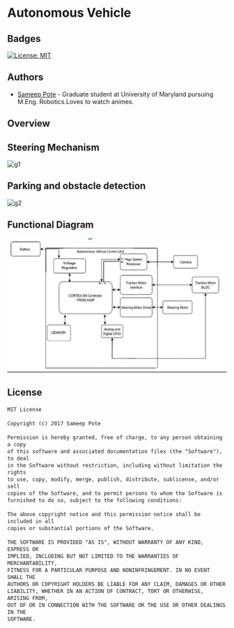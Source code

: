 # Autonomous Vehicle
## Badges
[![License: MIT](https://img.shields.io/badge/License-MIT-yellow.svg)](https://opensource.org/licenses/MIT)
## Authors
- [Sameep Pote](https://github.com/Sameep2808) - Graduate student at University of Maryland pursuing M.Eng. Robotics.Loves to watch animes.

## Overview

## Steering Mechanism 
![g1](https://github.com/Sameep2808/ARMS_Auto/blob/main/Videos/1.gif)
## Parking and obstacle detection
![g2](https://github.com/Sameep2808/ARMS_Auto/blob/main/Videos/ezgif.com-gif-maker.gif)
## Functional Diagram
![p1](https://github.com/Sameep2808/ARMS_Auto/blob/main/Videos/Screenshot%20from%202022-02-20%2020-43-05.png)


## License
```
MIT License

Copyright (c) 2017 Sameep Pote

Permission is hereby granted, free of charge, to any person obtaining a copy
of this software and associated documentation files (the "Software"), to deal
in the Software without restriction, including without limitation the rights
to use, copy, modify, merge, publish, distribute, sublicense, and/or sell
copies of the Software, and to permit persons to whom the Software is
furnished to do so, subject to the following conditions:

The above copyright notice and this permission notice shall be included in all
copies or substantial portions of the Software.

THE SOFTWARE IS PROVIDED "AS IS", WITHOUT WARRANTY OF ANY KIND, EXPRESS OR
IMPLIED, INCLUDING BUT NOT LIMITED TO THE WARRANTIES OF MERCHANTABILITY,
FITNESS FOR A PARTICULAR PURPOSE AND NONINFRINGEMENT. IN NO EVENT SHALL THE
AUTHORS OR COPYRIGHT HOLDERS BE LIABLE FOR ANY CLAIM, DAMAGES OR OTHER
LIABILITY, WHETHER IN AN ACTION OF CONTRACT, TORT OR OTHERWISE, ARISING FROM,
OUT OF OR IN CONNECTION WITH THE SOFTWARE OR THE USE OR OTHER DEALINGS IN THE
SOFTWARE.
```
